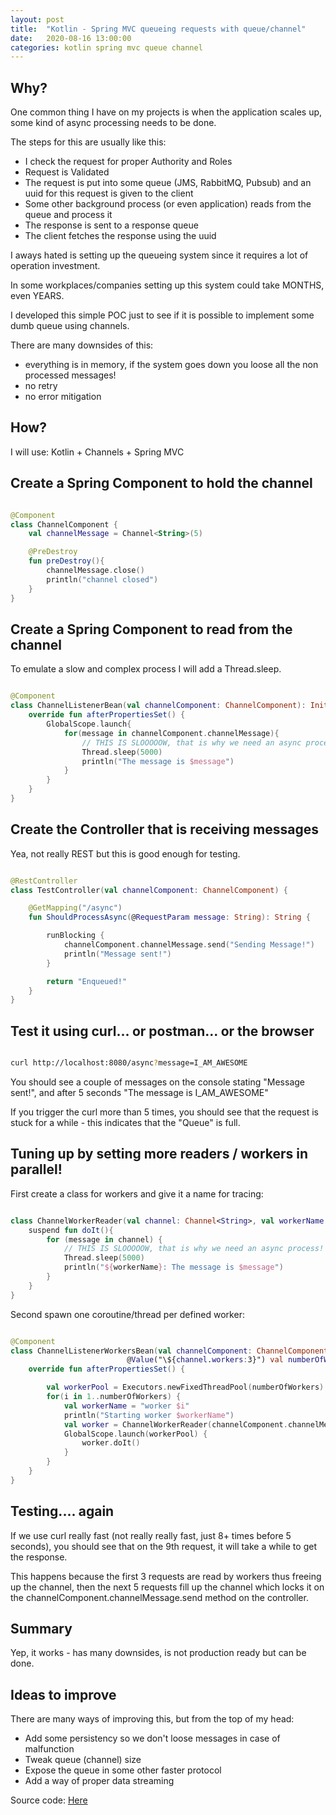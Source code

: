 ```yaml
---
layout: post
title:  "Kotlin - Spring MVC queueing requests with queue/channel"
date:   2020-08-16 13:00:00
categories: kotlin spring mvc queue channel
---
```


## Why?

One common thing I have on my projects is when the application scales up, some kind of async processing needs to be done.

The steps for this are usually  like this:

- I check the request for proper Authority and Roles
- Request is Validated
- The request is put into some queue (JMS, RabbitMQ, Pubsub) and an uuid for this request is given to the client
- Some other background process (or even application) reads from the queue and process it
- The response is sent to a response queue
- The client fetches the response using the uuid

I aways hated is setting up the queueing system since it requires a lot of operation investment.

In some workplaces/companies setting up this system could take MONTHS, even YEARS.

I developed this simple POC just to see if it is possible to implement some dumb queue using channels.

There are many downsides of this:
- everything is in memory, if the system goes down you loose all the non processed messages!
- no retry
- no error mitigation

## How?

I will use: Kotlin + Channels + Spring MVC

## Create a Spring Component to hold the channel

```kotlin

@Component
class ChannelComponent {
    val channelMessage = Channel<String>(5)

    @PreDestroy
    fun preDestroy(){
        channelMessage.close()
        println("channel closed")
    }
}


```

## Create a Spring Component to read from the channel

To emulate a slow and complex process I will add a Thread.sleep.

```kotlin

@Component
class ChannelListenerBean(val channelComponent: ChannelComponent): InitializingBean {
    override fun afterPropertiesSet() {
        GlobalScope.launch{
            for(message in channelComponent.channelMessage){
                // THIS IS SLOOOOOW, that is why we need an async process!
                Thread.sleep(5000)
                println("The message is $message")
            }
        }
    }
}

```

## Create the Controller that is receiving messages

Yea, not really REST but this is good enough for testing.

```kotlin

@RestController
class TestController(val channelComponent: ChannelComponent) {

    @GetMapping("/async")
    fun ShouldProcessAsync(@RequestParam message: String): String {

        runBlocking {
            channelComponent.channelMessage.send("Sending Message!")
            println("Message sent!")
        }

        return "Enqueued!"
    }
}

```

## Test it using curl... or postman... or the browser

```bash

curl http://localhost:8080/async?message=I_AM_AWESOME

```

You should see a couple of messages on the console stating "Message sent!", and after 5 seconds "The message is I_AM_AWESOME"

If you trigger the curl more than 5 times, you should see that the request is stuck for a while - this indicates that the "Queue" is full.

## Tuning up by setting more readers / workers in parallel!

First create a class for workers and give it a name for tracing:

```kotlin

class ChannelWorkerReader(val channel: Channel<String>, val workerName:String){
    suspend fun doIt(){
        for (message in channel) {
            // THIS IS SLOOOOOW, that is why we need an async process!
            Thread.sleep(5000)
            println("${workerName}: The message is $message")
        }
    }
}

```

Second spawn one coroutine/thread per defined worker:

```kotlin

@Component
class ChannelListenerWorkersBean(val channelComponent: ChannelComponent,
                          @Value("\${channel.workers:3}") val numberOfWorkers:Int): InitializingBean {
    override fun afterPropertiesSet() {

        val workerPool = Executors.newFixedThreadPool(numberOfWorkers).asCoroutineDispatcher()
        for(i in 1..numberOfWorkers) {
            val workerName = "worker $i"
            println("Starting worker $workerName")
            val worker = ChannelWorkerReader(channelComponent.channelMessage, workerName)
            GlobalScope.launch(workerPool) {
                worker.doIt()
            }
        }
    }
}

```

## Testing.... again

If we use curl really fast (not really really fast, just 8+ times before 5 seconds), you should see that on the 9th request, it will take a while to get the response.

This happens because the first 3 requests are read by workers thus freeing up the channel, then the next 5 requests fill up the channel which locks it on the channelComponent.channelMessage.send method on the controller.

## Summary

Yep, it works - has many downsides, is not production ready but can be done.

## Ideas to improve

There are many ways of improving this, but from the top of my head:

- Add some persistency so we don't loose messages in case of malfunction
- Tweak queue (channel) size
- Expose the queue in some other faster protocol
- Add a way of proper data streaming

Source code: [Here](https://github.com/mussatto/PocAsyncChannel)